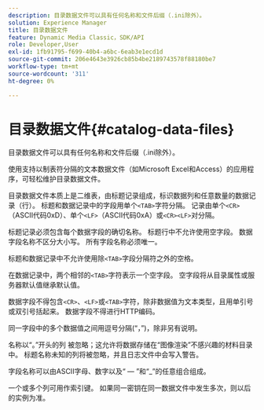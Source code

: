 ```yaml
---
description: 目录数据文件可以具有任何名称和文件后缀（.ini除外）。
solution: Experience Manager
title: 目录数据文件
feature: Dynamic Media Classic，SDK/API
role: Developer,User
exl-id: 1fb91795-f699-40b4-a6bc-6eab3e1ecd1d
source-git-commit: 206e4643e3926cb85b4be2189743578f88180be7
workflow-type: tm+mt
source-wordcount: '311'
ht-degree: 0%

---
```


# 目录数据文件{#catalog-data-files}

目录数据文件可以具有任何名称和文件后缀（.ini除外）。

使用支持以制表符分隔的文本数据文件（如Microsoft Excel和Access）的应用程序，可轻松维护目录数据文件。

目录数据文件本质上是二维表，由标题记录组成，标识数据列和任意数量的数据记录（行）。 标题和数据记录中的字段用单个`<TAB>`字符分隔。 记录由单个`<CR>`（ASCII代码0xD）、单个`<LF>`（ASCII代码0xA）或`<CR><LF>`对分隔。

标题记录必须包含每个数据字段的确切名称。 标题行中不允许使用空字段。 数据字段名称不区分大小写。 所有字段名称必须唯一。

标题和数据记录中不允许使用除`<TAB>`字段分隔符之外的空格。

在数据记录中，两个相邻的`<TAB>`字符表示一个空字段。 空字段将从目录属性或服务器默认值继承默认值。

数据字段不得包含`<CR>`、`<LF>`或`<TAB>`字符，除非数据值为文本类型，且用单引号或双引号括起来。 数据字段不得进行HTTP编码。

同一字段中的多个数据值之间用逗号分隔(“，”)，除非另有说明。

名称以“。”开头的列 被忽略；这允许将数据存储在“图像渲染”不感兴趣的材料目录中。 标题名称未知的列将被忽略，并且日志文件中会写入警告。

字段名称可以由ASCII字母、数字以及“ — ”和“_”的任意组合组成。

一个或多个列可用作索引键。 如果同一密钥在同一数据文件中发生多次，则以后的实例为准。
